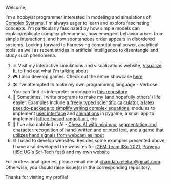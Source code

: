 Welcome,

I'm a hobbyist programmer interested in modeling and simulations of [Complex Systems](https://en.wikipedia.org/wiki/Complex_system). I'm always eager to learn and explore fascinating concepts. I'm particularly fascinated by how simple models can explain/replicate complex phenomena, how emergent behavior arises from simple interactions, and how spontaneous order appears in disordered systems. Looking forward to harnessing computational power, analytical tools, as well as recent strides in artificial intelligence to disentangle and study such phenomena.

1) ⚛️ Visit my interactive simulations and visualizations website, [Visualize It](https://visualize-it.github.io/), to find out what I'm talking about
2) 🎮 I also develop games. Check out the entire showcase [here](https://chanrt.github.io/gamedev.html)
3) 🛠️ I've attempted to make my own programming language - Verbose. You can find its interpreter prototype in [this repository](https://github.com/chanrt/verbose-interpreter-python)
4) 🤎 Sometimes, I write programs to make my (and hopefully others') life easier. Examples include [a freely typed scientific calculator](http://online-calculator.glitch.me/), [a latex pseudo-package to simplify writing complex equations](https://github.com/chanrt/simple-latex), modules to implement [user interface](https://github.com/chanrt/pygame-ui) and [animations](https://github.com/chanrt/pygame-ui) in pygame, a small app to implement [lattice-based rangoli-art](https://github.com/chanrt/rangoli-maker), etc
5) 🤖 I've also dabbled in AI - [Chess AI with minimax](https://github.com/chanrt/chess-ai), [segmentation and character recognition of hand-written and printed text](https://github.com/chanrt/image-segmentation-ocr), and [a game that utilizes hand signals from webcam as input](https://github.com/chanrt/infinity-run)
6) 🌐 I used to develop websites. Besides some examples presented above, I have also developed the websites for [iGEM Team IISc 2021](https://2021.igem.org/Team:IISc-Bangalore), [Pravega (IISc UG's Sci-Tech fest)](https://www.pravega.org/) and [my own website](https://chanrt.github.io/)

For professional queries, please email me at [chandan.relekar@gmail.com](mailto:chandan.relekar@gmail.com). Otherwise, you should raise issue(s) in the corresponding repository.

Thanks for visiting my profile!
